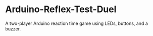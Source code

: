 # Arduino-Reflex-Test-Duel
A two-player Arduino reaction time game using LEDs, buttons, and a buzzer.
